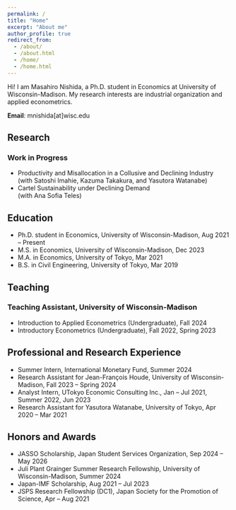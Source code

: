 ```yaml
---
permalink: /
title: "Home"
excerpt: "About me"
author_profile: true
redirect_from: 
  - /about/
  - /about.html
  - /home/
  - /home.html
---
```


Hi! I am Masahiro Nishida, a Ph.D. student in Economics at University of Wisconsin-Madison. My research interests are industrial organization and applied econometrics.

**Email**: mnishida\[at\]wisc.edu

## Research

### Work in Progress

* Productivity and Misallocation in a Collusive and Declining Industry  
(with Satoshi Imahie, Kazuma Takakura, and Yasutora Watanabe)
* Cartel Sustainability under Declining Demand  
(with Ana Sofia Teles)

## Education

* Ph.D. student in Economics, University of Wisconsin-Madison, Aug 2021 &ndash; Present
* M.S. in Economics, University of Wisconsin-Madison, Dec 2023
* M.A. in Economics, University of Tokyo, Mar 2021
* B.S. in Civil Engineering, University of Tokyo, Mar 2019

## Teaching

### Teaching Assistant, University of Wisconsin-Madison

* Introduction to Applied Econometrics (Undergraduate), Fall 2024
* Introductory Econometrics (Undergraduate), Fall 2022, Spring 2023

## Professional and Research Experience

* Summer Intern, International Monetary Fund, Summer 2024
* Research Assistant for Jean-François Houde, University of Wisconsin-Madison, Fall 2023 &ndash; Spring 2024
* Analyst Intern, UTokyo Economic Consulting Inc., Jan &ndash; Jul 2021, Summer 2022, Jun 2023
* Research Assistant for Yasutora Watanabe, University of Tokyo, Apr 2020 &ndash; Mar 2021

## Honors and Awards

* JASSO Scholarship, Japan Student Services Organization, Sep 2024 &ndash; May 2026
* Juli Plant Grainger Summer Research Fellowship, University of Wisconsin-Madison, Summer 2024
* Japan-IMF Scholarship, Aug 2021 &ndash; Jul 2023
* JSPS Research Fellowship (DC1), Japan Society for the Promotion of Science, Apr &ndash; Aug 2021